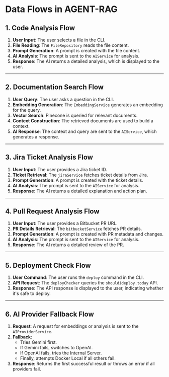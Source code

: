 # Data Flows in AGENT-RAG

## 1. Code Analysis Flow
1. **User Input**: The user selects a file in the CLI.
2. **File Reading**: The `FileRepository` reads the file content.
3. **Prompt Generation**: A prompt is created with the file content.
4. **AI Analysis**: The prompt is sent to the `AIService` for analysis.
5. **Response**: The AI returns a detailed analysis, which is displayed to the user.

---

## 2. Documentation Search Flow
1. **User Query**: The user asks a question in the CLI.
2. **Embedding Generation**: The `EmbeddingService` generates an embedding for the query.
3. **Vector Search**: Pinecone is queried for relevant documents.
4. **Context Construction**: The retrieved documents are used to build a context.
5. **AI Response**: The context and query are sent to the `AIService`, which generates a response.

---

## 3. Jira Ticket Analysis Flow
1. **User Input**: The user provides a Jira ticket ID.
2. **Ticket Retrieval**: The `jiraService` fetches ticket details from Jira.
3. **Prompt Generation**: A prompt is created with the ticket details.
4. **AI Analysis**: The prompt is sent to the `AIService` for analysis.
5. **Response**: The AI returns a detailed explanation and action plan.

---

## 4. Pull Request Analysis Flow
1. **User Input**: The user provides a Bitbucket PR URL.
2. **PR Details Retrieval**: The `bitbucketService` fetches PR details.
3. **Prompt Generation**: A prompt is created with PR metadata and changes.
4. **AI Analysis**: The prompt is sent to the `AIService` for analysis.
5. **Response**: The AI returns a detailed review of the PR.

---

## 5. Deployment Check Flow
1. **User Command**: The user runs the `deploy` command in the CLI.
2. **API Request**: The `deployChecker` queries the `shouldideploy.today` API.
3. **Response**: The API response is displayed to the user, indicating whether it's safe to deploy.

---

## 6. AI Provider Fallback Flow
1. **Request**: A request for embeddings or analysis is sent to the `AIProviderService`.
2. **Fallback**:
   - Tries Gemini first.
   - If Gemini fails, switches to OpenAI.
   - If OpenAI fails, tries the Internal Server.
   - Finally, attempts Docker Local if all others fail.
3. **Response**: Returns the first successful result or throws an error if all providers fail.
